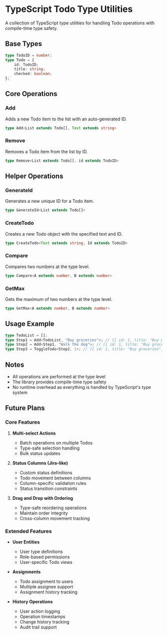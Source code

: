 # TypeScript Todo Type Utilities

A collection of TypeScript type utilities for handling Todo operations with compile-time type safety.

## Base Types

```typescript
type TodoID = number;
type Todo = {
    id: TodoID;
    title: string;
    checked: boolean;
};
```

## Core Operations

### Add
Adds a new Todo item to the list with an auto-generated ID.

```typescript
type Add<List extends Todo[], Text extends string>
```

### Remove
Removes a Todo item from the list by ID.

```typescript
type Remove<List extends Todo[], id extends TodoID>
```

## Helper Operations

### GenerateId
Generates a new unique ID for a Todo item.
```typescript
type GenerateId<List extends Todo[]>
```

### CreateTodo
Creates a new Todo object with the specified text and ID.
```typescript
type CreateTodo<Text extends string, Id extends TodoID>
```

### Compare
Compares two numbers at the type level.
```typescript
type Compare<A extends number, B extends number>
```

### GetMax
Gets the maximum of two numbers at the type level.
```typescript
type GetMax<A extends number, B extends number>
```

## Usage Example

```typescript
type TodoList = [];
type Step1 = Add<TodoList, "Buy groceries">; // [{ id: 1, title: "Buy groceries", checked: false }]
type Step2 = Add<Step1, "Walk the dog">; // [{ id: 1, title: "Buy groceries", checked: false }, { id: 2, title: "Walk the dog", checked: false }]
type Step3 = ToggleTodo<Step2, 1>; // [{ id: 1, title: "Buy groceries", checked: true }, { id: 2, title: "Walk the dog", checked: false }]
```

## Notes
- All operations are performed at the type level
- The library provides compile-time type safety
- No runtime overhead as everything is handled by TypeScript's type system

## Future Plans

### Core Features
1. **Multi-select Actions**
   - Batch operations on multiple Todos
   - Type-safe selection handling
   - Bulk status updates

2. **Status Columns (Jira-like)**
   - Custom status definitions
   - Todo movement between columns
   - Column-specific validation rules
   - Status transition constraints

3. **Drag and Drop with Ordering**
   - Type-safe reordering operations
   - Maintain order integrity
   - Cross-column movement tracking

### Extended Features
- **User Entities**
  - User type definitions
  - Role-based permissions
  - User-specific Todo views

- **Assignments**
  - Todo assignment to users
  - Multiple assignee support
  - Assignment history tracking

- **History Operations**
  - User action logging
  - Operation timestamps
  - Change history tracking
  - Audit trail support